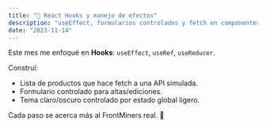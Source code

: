 ```yaml
---
title: "🔁 React Hooks y manejo de efectos"
description: "useEffect, formularios controlados y fetch en componentes."
date: "2023-11-14"
---
```

Este mes me enfoqué en **Hooks**: `useEffect`, `useRef`, `useReducer`.

Construí:
- Lista de productos que hace fetch a una API simulada.
- Formulario controlado para altas/ediciones.
- Tema claro/oscuro controlado por estado global ligero.

Cada paso se acerca más al FrontMiners real. 🛒
